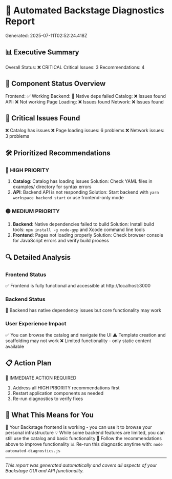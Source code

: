 
# 🔬 Automated Backstage Diagnostics Report
Generated: 2025-07-11T02:52:24.418Z

## 📊 Executive Summary
Overall Status: ❌ CRITICAL
Critical Issues: 3
Recommendations: 4

## 🎯 Component Status Overview
Frontend: ✅ Working
Backend: 🔧 Native deps failed
Catalog: ❌ Issues found
API: ❌ Not working
Page Loading: ❌ Issues found
Network: ❌ Issues found

## 🚨 Critical Issues Found
❌ Catalog has issues
❌ Page loading issues: 6 problems
❌ Network issues: 3 problems

## 🛠️ Prioritized Recommendations
### 🔴 HIGH PRIORITY
1. **Catalog**: Catalog has loading issues
   Solution: Check YAML files in examples/ directory for syntax errors
2. **API**: Backend API is not responding
   Solution: Start backend with `yarn workspace backend start` or use frontend-only mode
### 🟡 MEDIUM PRIORITY
1. **Backend**: Native dependencies failed to build
   Solution: Install build tools: `npm install -g node-gyp` and Xcode command line tools
2. **Frontend**: Pages not loading properly
   Solution: Check browser console for JavaScript errors and verify build process

## 🔍 Detailed Analysis

### Frontend Status
✅ Frontend is fully functional and accessible at http://localhost:3000

### Backend Status
🔧 Backend has native dependency issues but core functionality may work

### User Experience Impact
✅ You can browse the catalog and navigate the UI
⚠️ Template creation and scaffolding may not work
❌ Limited functionality - only static content available

## 📋 Action Plan
🚨 IMMEDIATE ACTION REQUIRED
1. Address all HIGH PRIORITY recommendations first
2. Restart application components as needed
3. Re-run diagnostics to verify fixes

## 🎯 What This Means for You
🎯 Your Backstage frontend is working - you can use it to browse your personal infrastructure
💡 While some backend features are limited, you can still use the catalog and basic functionality
🔧 Follow the recommendations above to improve functionality
📊 Re-run this diagnostic anytime with: `node automated-diagnostics.js`

---
*This report was generated automatically and covers all aspects of your Backstage GUI and API functionality.*
